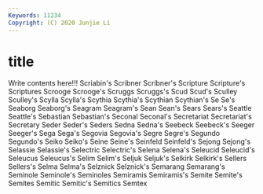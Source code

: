 ```yaml
---
Keywords: 11234
Copyright: (C) 2020 Junjie Li
---
```


# title

Write contents here!!!
Scriabin's 
Scribner 
Scribner's 
Scripture 
Scripture's
Scriptures 
Scrooge 
Scrooge's 
Scruggs 
Scruggs's 
Scud 
Scud's 
Sculley 
Sculley's 
Scylla
Scylla's 
Scythia 
Scythia's 
Scythian 
Scythian's 
Se 
Se's 
Seaborg 
Seaborg's 
Seagram
Seagram's 
Sean 
Sean's 
Sears 
Sears's 
Seattle 
Seattle's 
Sebastian 
Sebastian's 
Seconal
Seconal's 
Secretariat 
Secretariat's 
Secretary 
Seder 
Seder's 
Seders 
Sedna 
Sedna's 
Seebeck
Seebeck's 
Seeger 
Seeger's 
Sega 
Sega's 
Segovia 
Segovia's 
Segre 
Segre's 
Segundo
Segundo's 
Seiko 
Seiko's 
Seine 
Seine's 
Seinfeld 
Seinfeld's 
Sejong 
Sejong's 
Selassie
Selassie's 
Selectric 
Selectric's 
Selena 
Selena's 
Seleucid 
Seleucid's 
Seleucus 
Seleucus's 
Selim
Selim's 
Seljuk 
Seljuk's 
Selkirk 
Selkirk's 
Sellers 
Sellers's 
Selma 
Selma's 
Selznick
Selznick's 
Semarang 
Semarang's 
Seminole 
Seminole's 
Seminoles 
Semiramis 
Semiramis's 
Semite 
Semite's
Semites 
Semitic 
Semitic's 
Semitics 
Semtex 
